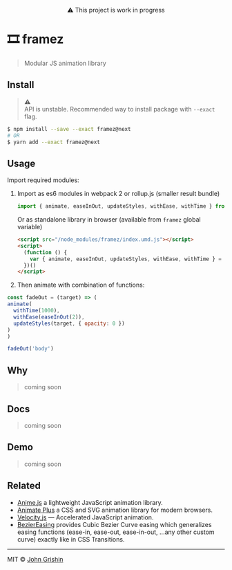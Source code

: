 <p align="center">⚠️ This project is work in progress</p>

# 🎞 framez

> Modular JS animation library


## Install

> ⚠️  
> API is unstable. Recommended way to install package with `--exact` flag.


```sh
$ npm install --save --exact framez@next
# OR
$ yarn add --exact framez@next
```


## Usage

Import required modules:

1. Import as es6 modules in webpack 2 or rollup.js (smaller result bundle)

    ```js
    import { animate, easeInOut, updateStyles, withEase, withTime } from 'framez'
    ```

    Or as standalone library in browser (available from `framez` global variable)

    ```html
    <script src="/node_modules/framez/index.umd.js"></script>
    <script>
      (function () {
        var { animate, easeInOut, updateStyles, withEase, withTime } = framez
      })()
    </script>
    ```

2. Then animate with combination of functions:

```js
const fadeOut = (target) => (
animate(
  withTime(1000),
  withEase(easeInOut(2)), 
  updateStyles(target, { opacity: 0 })
)
)

fadeOut('body')
```


## Why

> coming soon


## Docs

> coming soon


## Demo

> coming soon


## Related

- [Anime.js](https://github.com/juliangarnier/anime) a lightweight JavaScript animation library.
- [Animate Plus](https://github.com/bendc/animateplus) a CSS and SVG animation library for modern browsers.
- [Velocity.js](https://github.com/julianshapiro/velocity) — Accelerated JavaScript animation.
- [BezierEasing](https://github.com/gre/bezier-easing) provides Cubic Bezier Curve easing which generalizes easing functions (ease-in, ease-out, ease-in-out, ...any other custom curve) exactly like in CSS Transitions.


---

MIT © [John Grishin](http://johngrish.in)
